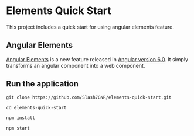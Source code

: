 # Elements Quick Start

This project includes a quick start for using angular elements feature.

## Angular Elements
[Angular Elements](https://angular.io/guide/elements) is a new feature released in [Angular version 6.0](https://blog.angular.io/version-6-of-angular-now-available-cc56b0efa7a4). It simply transforms an angular component into a web component.

## Run the application
`git clone https://github.com/Slash7GNR/elements-quick-start.git`

`cd elements-quick-start`

`npm install`

`npm start`